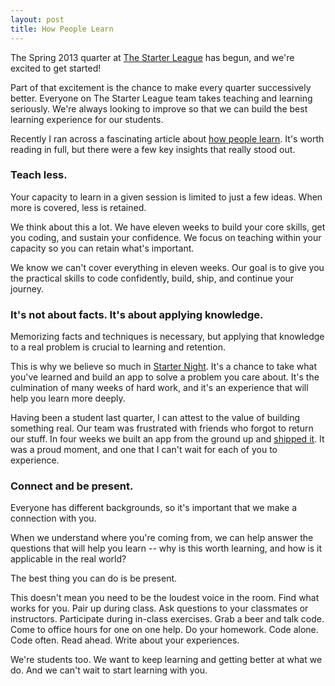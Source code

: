 ```yaml
---
layout: post
title: How People Learn
---
```

The Spring 2013 quarter at [The Starter League](http://starterleague.com) has begun, and we're excited to get started!

Part of that excitement is the chance to make every quarter successively better. Everyone on The Starter League team takes teaching and learning seriously. We're always looking to improve so that we can build the best learning experience for our students.

Recently I ran across a fascinating article about [how people learn](http://www.farnamstreetblog.com/2013/01/how-people-learn"). It's worth reading in full, but there were a few key insights that really stood out.

### Teach less.

Your capacity to learn in a given session is limited to just a few ideas. When more is covered, less is retained. 

We think about this a lot. We have eleven weeks to build your core skills, get you coding, and sustain your confidence. We focus on teaching within your capacity so you can retain what's important.

We know we can't cover everything in eleven weeks. Our goal is to give you the practical skills to code confidently, build, ship, and continue your journey.

### It's not about facts. It's about applying knowledge.

Memorizing facts and techniques is necessary, but applying that knowledge to a real problem is crucial to learning and retention.

This is why we believe so much in [Starter Night](http://www.starterleague.com/starternight). It's a chance to take what you've learned and build an app to solve a problem you care about. It's the culmination of many weeks of hard work, and it's an experience that will help you learn more deeply.

Having been a student last quarter, I can attest to the value of building something real. Our team was frustrated with friends who forgot to return our stuff. In four weeks we built an app from the ground up and [shipped it](http://www.startnagging.com). It was a proud moment, and one that I can't wait for each of you to experience.

### Connect and be present.

Everyone has different backgrounds, so it's important that we make a connection with you. 

When we understand where you're coming from, we can help answer the questions that will help you learn -- why is this worth learning, and how is it applicable in the real world?

The best thing you can do is be present. 

This doesn't mean you need to be the loudest voice in the room. Find what works for you. Pair up during class. Ask questions to your classmates or instructors. Participate during in-class exercises. Grab a beer and talk code. Come to office hours for one on one help. Do your homework. Code alone. Code often. Read ahead. Write about your experiences.

We're students too. We want to keep learning and getting better at what we do. And we can't wait to start learning with you.
